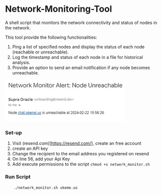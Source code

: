 # Network-Monitoring-Tool
A shell script that monitors the network connectivity and status of nodes in the network. 

This tool provide the following functionalities:
1. Ping a list of specified nodes and display the status of each node (reachable or
unreachable).
2. Log the timestamp and status of each node in a file for historical analysis.
3. Provide an option to send an email notification if any node becomes unreachable.

![node alert](./node_alert.JPG)

### Set-up

1. Visit (resend.com)[https://resend.com/], create an free account
2. create an API key
3. Change the recipient to the email address you registered on resend
4. On line 56, add your Api Key
5. Add execute permissions to the script `chmod +x network_monitor.sh`

### Run Script

```
    ./network_monitor.sh ukeme.us
```